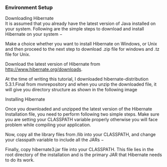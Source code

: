 ### Environment Setup

Downloading Hibernate  
It is assumed that you already have the latest version of Java installed on your system. Following are the simple steps to download and install Hibernate on your system −

Make a choice whether you want to install Hibernate on Windows, or Unix and then proceed to the next step to download .zip file for windows and .tz file for Unix.

Download the latest version of Hibernate from http://www.hibernate.org/downloads.

At the time of writing this tutorial, I downloaded hibernate-distribution 5.3.1.Final from mvnrepository and when you unzip the downloaded file, it will give you directory structure as shown in the following image

Installing Hibernate

Once you downloaded and unzipped the latest version of the Hibernate Installation file, you need to perform following two simple steps. Make sure you are setting your CLASSPATH variable properly otherwise you will face problem while compiling your application.

Now, copy all the library files from /lib into your CLASSPATH, and change your classpath variable to include all the JARs −

Finally, copy hibernate3.jar file into your CLASSPATH. This file lies in the root directory of the installation and is the primary JAR that Hibernate needs to do its work.
